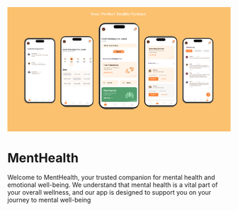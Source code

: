 ![logo](https://github.com/Parth-Shrotriya/MentHealth/blob/main/Group%20103.jpg)
# MentHealth
Welcome to MentHealth, your trusted companion for mental health and emotional well-being. We understand that mental health is a vital part of your overall wellness, and our app is designed to support you on your journey to mental well-being
